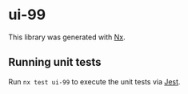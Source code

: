 # ui-99

This library was generated with [Nx](https://nx.dev).

## Running unit tests

Run `nx test ui-99` to execute the unit tests via [Jest](https://jestjs.io).
